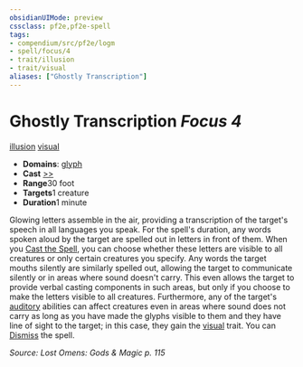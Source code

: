 ```yaml
---
obsidianUIMode: preview
cssclass: pf2e,pf2e-spell
tags:
- compendium/src/pf2e/logm
- spell/focus/4
- trait/illusion
- trait/visual
aliases: ["Ghostly Transcription"]
---
```

# Ghostly Transcription *Focus 4*   
[illusion](rules/traits/illusion.md "Illusion School Trait")  [visual](rules/traits/visual.md "Visual Effect Trait")  

- **Domains**: [glyph](compendium/setting/domains.md#Glyph)
- **Cast** [>>](rules/core-rulebook/chapter-9-playing-the-game.md#Actions "Two-Action") 
- **Range**30 foot
- **Targets**1 creature
- **Duration**1 minute

Glowing letters assemble in the air, providing a transcription of the target's speech in all languages you speak. For the spell's duration, any words spoken aloud by the target are spelled out in letters in front of them. When you [Cast the Spell](rules/actions/cast-a-spell.md), you can choose whether these letters are visible to all creatures or only certain creatures you specify. Any words the target mouths silently are similarly spelled out, allowing the target to communicate silently or in areas where sound doesn't carry. This even allows the target to provide verbal casting components in such areas, but only if you choose to make the letters visible to all creatures. Furthermore, any of the target's [auditory](rules/traits/auditory.md "Auditory Effect Trait") abilities can affect creatures even in areas where sound does not carry as long as you have made the glyphs visible to them and they have line of sight to the target; in this case, they gain the [visual](rules/traits/visual.md "Visual Effect Trait") trait. You can [Dismiss](rules/actions/dismiss.md) the spell.

*Source: Lost Omens: Gods & Magic p. 115*